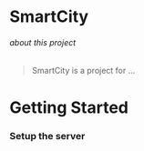 # SmartCity


###### about this project
> SmartCity is a project for ...


# Getting Started

### Setup the server

